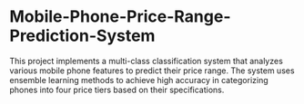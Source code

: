 # Mobile-Phone-Price-Range-Prediction-System
This project implements a multi-class classification system that analyzes various mobile phone features to predict their price range. The system uses ensemble learning methods to achieve high accuracy in categorizing phones into four price tiers based on their specifications.
